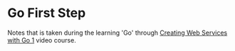 # Go First Step

Notes that is taken during the learning 'Go' through [Creating Web Services with Go 1](https://app.pluralsight.com/library/courses/creating-web-services-go) video course.
